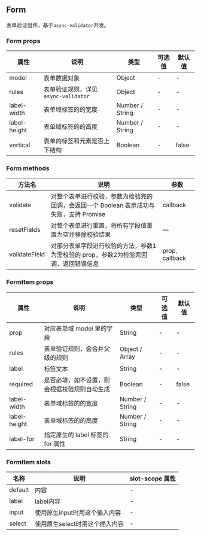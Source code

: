 ## Form

表单验证组件，基于`async-validator`开发。

### Form props

属性 | 说明 | 类型 | 可选值 | 默认值
--- | --- | --- | --- | ---
model | 表单数据对象 | Object | - | -
rules | 表单验证规则，详见`async-validator` | Object | - | -
label-width | 表单域标签的的宽度 | Number / String | - | -
label-height | 表单域标签的的高度 | Number / String | - | -
vertical | 表单的标签和元素是否上下结构 | Boolean | - | false

### Form methods

方法名 | 说明 | 参数
--- | --- | ---
validate | 对整个表单进行校验，参数为检验完的回调，会返回一个 Boolean 表示成功与失败，支持 Promise | callback
resetFields | 对整个表单进行重置，将所有字段值重置为空并移除校验结果 | —
validateField | 对部分表单字段进行校验的方法，参数1为需校验的 prop，参数2为检验完回调，返回错误信息 | prop, callback

### FormItem props

属性 | 说明 | 类型 | 可选值 | 默认值
--- | --- | --- | --- | ---
prop | 对应表单域 model 里的字段 | String | - | -
rules | 表单验证规则，会合并父级的规则 | Object / Array | - | -
label | 标签文本 | String | - | -
required | 是否必填，如不设置，则会根据校验规则自动生成 | Boolean | - | false
label-width | 表单域标签的的宽度 | Number / String | - | -
label-height | 表单域标签的的高度 | Number / String | - | -
label-for | 指定原生的 label 标签的 for 属性 | String | - | -

### FormItem slots

名称 | 说明 | slot-scope 属性
--- | --- | ---
default | 内容 | -
label | label内容 | -
input | 使用原生input时用这个插入内容 | -
select | 使用原生select时用这个插入内容 | -